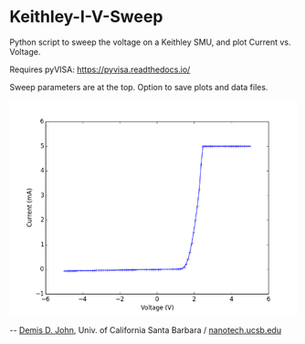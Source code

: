 # Keithley-I-V-Sweep
Python script to sweep the voltage on a Keithley SMU, and plot Current vs. Voltage.

Requires pyVISA: https://pyvisa.readthedocs.io/

Sweep parameters are at the top.  Option to save plots and data files.

![Example I-V Plot](media/I-V_Curve_[2014-43-01_1443.13].png)

-- [Demis D. John](mailto:demis@ucsb.edu), Univ. of California Santa Barbara / [nanotech.ucsb.edu](http://nanotech.ucsb.edu)
